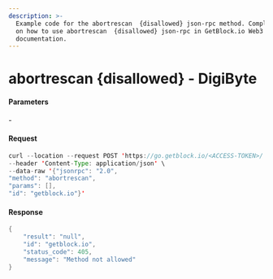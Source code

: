 ```yaml
---
description: >-
  Example code for the abortrescan  {disallowed} json-rpc method. Сomplete guide
  on how to use abortrescan  {disallowed} json-rpc in GetBlock.io Web3
  documentation.
---
```


# abortrescan {disallowed} - DigiByte

#### Parameters

\-

#### Request

```java
curl --location --request POST 'https://go.getblock.io/<ACCESS-TOKEN>/' \
--header 'Content-Type: application/json' \
--data-raw '{"jsonrpc": "2.0",
"method": "abortrescan",
"params": [],
"id": "getblock.io"}'
```

#### Response

```java
{
    "result": "null",
    "id": "getblock.io",
    "status_code": 405,
    "message": "Method not allowed"
}
```
